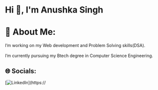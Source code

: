 <h1 align="left">Hi 👋, I'm Anushka Singh</h1>

# 💫 About Me:
I’m working on my Web development and Problem Solving skills(DSA).<br><br>I’m currently pursuing my Btech degree in Computer Science Engineering.


## 🌐 Socials:
[![LinkedIn](https://img.shields.io/badge/LinkedIn-%230077B5.svg?logo=linkedin&logoColor=white)](https://



